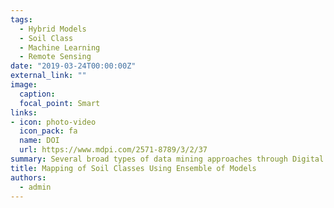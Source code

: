 ```yaml
---
tags:
  - Hybrid Models
  - Soil Class
  - Machine Learning
  - Remote Sensing
date: "2019-03-24T00:00:00Z"
external_link: ""
image:
  caption: 
  focal_point: Smart
links:
- icon: photo-video
  icon_pack: fa
  name: DOI
  url: https://www.mdpi.com/2571-8789/3/2/37
summary: Several broad types of data mining approaches through Digital Soil Mapping have been tested. The usual approach is to select a model that produces the best validation statistics. However, instead of choosing the best model, it is possible to combine all models realizing their strengths and weaknesses.  
title: Mapping of Soil Classes Using Ensemble of Models
authors: 
  - admin
---
```

